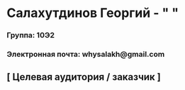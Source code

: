 # Салахутдинов Георгий - " "
<h3> Группа: 10Э2 <h3>
<h3> Электронная почта: whysalakh@gmail.com <h3>
  
  
 <h2> [ Целевая аудитория / заказчик ] <h2>
